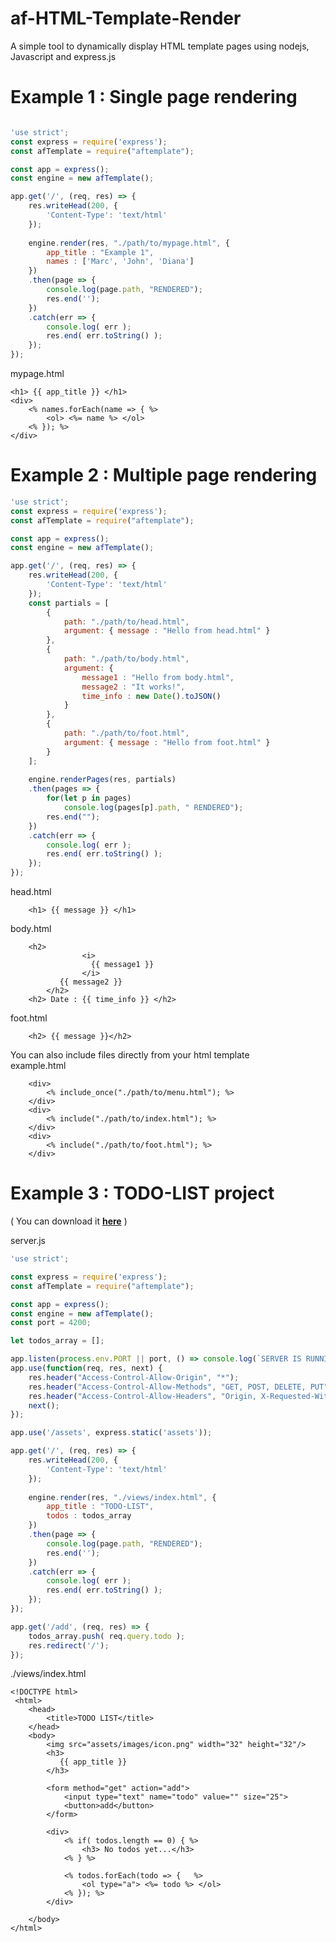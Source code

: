 ﻿# af-HTML-Template-Render
A simple tool to dynamically display HTML template pages using nodejs, Javascript and express.js

# Example 1 : Single page rendering
```javascript

'use strict';
const express = require('express');
const afTemplate = require("aftemplate");

const app = express();
const engine = new afTemplate();

app.get('/', (req, res) => {
	res.writeHead(200, { 
		'Content-Type': 'text/html' 
	});
	
	engine.render(res, "./path/to/mypage.html", {
		app_title : "Example 1",
		names : ['Marc', 'John', 'Diana']
	})
	.then(page => {
		console.log(page.path, "RENDERED");
		res.end('');
	})
	.catch(err => {
		console.log( err );
		res.end( err.toString() );
	});
});
```
mypage.html

```
<h1> {{ app_title }} </h1>
<div>
	<% names.forEach(name => { %>
		<ol> <%= name %> </ol>
	<% }); %>
</div>
```

# Example 2 : Multiple page rendering

```javascript
'use strict';
const express = require('express');
const afTemplate = require("aftemplate");

const app = express();
const engine = new afTemplate();

app.get('/', (req, res) => {
	res.writeHead(200, { 
		'Content-Type': 'text/html' 
	});
	const partials = [
		{
			path: "./path/to/head.html",
			argument: { message : "Hello from head.html" }
		},
		{
			path: "./path/to/body.html",
			argument: { 
				message1 : "Hello from body.html", 
				message2 : "It works!",
				time_info : new Date().toJSON()
			}
		},
		{
			path: "./path/to/foot.html",
			argument: { message : "Hello from foot.html" }
		}
	];
	
	engine.renderPages(res, partials)
	.then(pages => {
		for(let p in pages)
			console.log(pages[p].path, " RENDERED");
		res.end("");
	})
	.catch(err => {
		console.log( err );
		res.end( err.toString() );
	});
});
```

head.html
```
	<h1> {{ message }} </h1>
```

body.html
```
	<h2> 
                <i>
                  {{ message1 }}
                </i> 
           {{ message2 }}
        </h2>
	<h2> Date : {{ time_info }} </h2>
```
foot.html
```
	<h2> {{ message }}</h2>
```


You can also include files directly from your html template <br/>
example.html
```
	<div>
		<% include_once("./path/to/menu.html"); %>
	</div>
	<div>
		<% include("./path/to/index.html"); %>	
	</div>
	<div>
		<% include("./path/to/foot.html"); %>
	</div>
```

# Example 3 : TODO-LIST project

<div>
	( You can download it <a href="https://github.com/afmika/afHTMLTemplate-Render/tree/master/examples/todo-list-project"><b>here</b></a>  )
</div>

server.js
```javascript
'use strict';

const express = require('express');
const afTemplate = require("aftemplate");

const app = express();
const engine = new afTemplate();
const port = 4200;

let todos_array = [];

app.listen(process.env.PORT || port, () => console.log(`SERVER IS RUNNING AT ${port}`));
app.use(function(req, res, next) {
    res.header("Access-Control-Allow-Origin", "*");
    res.header("Access-Control-Allow-Methods", "GET, POST, DELETE, PUT");
    res.header("Access-Control-Allow-Headers", "Origin, X-Requested-With, Content-Type, Accept, Authorization");
    next();
});

app.use('/assets', express.static('assets'));

app.get('/', (req, res) => {
    res.writeHead(200, { 
        'Content-Type': 'text/html' 
    });
	
    engine.render(res, "./views/index.html", {
        app_title : "TODO-LIST",
        todos : todos_array
    })
    .then(page => {
        console.log(page.path, "RENDERED");
        res.end('');
    })
    .catch(err => {
        console.log( err );
        res.end( err.toString() );
    });
});

app.get('/add', (req, res) => {
	todos_array.push( req.query.todo );
	res.redirect('/');
});
```
./views/index.html
```
<!DOCTYPE html>
 <html>
    <head>
        <title>TODO LIST</title>
    </head>
    <body>        
		<img src="assets/images/icon.png" width="32" height="32"/>
        <h3>
           {{ app_title }}
        </h3>
	
		<form method="get" action="add">
			<input type="text" name="todo" value="" size="25">
			<button>add</button>
		</form>
		
        <div>
			<% if( todos.length == 0) { %>
				<h3> No todos yet...</h3>
			<% } %>
			
			<% todos.forEach(todo => {   %>
				<ol type="a"> <%= todo %> </ol>
			<% }); %>
        </div>

    </body>
</html>
```
